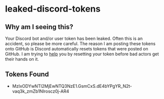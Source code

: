 # leaked-discord-tokens
## Why am I seeing this?
Your Discord bot and/or user token has been leaked. Often this is an accident, so please be more careful. The reason I am posting these tokens onto GitHub is Discord automatically resets tokens that were posted on GitHub. I am trying to <u>help</u> you by resetting your token before bad actors get their hands on it.
## Tokens Found
* MzIxODYwNTI2MjEwNTQ3NzE1.GsmCxS.dE4bYPgYR_N2t-vaq3k_zmZb1Nlroscz0j-AR4
